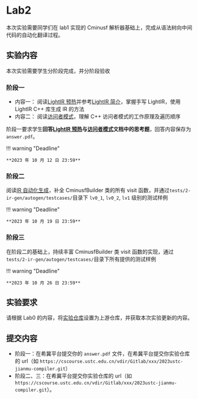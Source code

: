 # Lab2

本次实验需要同学们在 lab1 实现的 Cminusf 解析器基础上，完成从语法树向中间代码的自动化翻译过程。

## 实验内容

本次实验需要学生分阶段完成，并分阶段验收

### 阶段一

- 内容一：
  阅读[LightIR 预热](./warmup.md)并参考[LightIR 简介](../common/LightIR.md)，掌握手写 LightIR，使用 LightIR C++ 库生成 IR 的方法
- 内容二：
  阅读[访问者模式](./visitor_pattern.md)，理解 C++ 访问者模式的工作原理及遍历顺序

阶段一要求学生**回答[LightIR 预热](./warmup.md)与[访问者模式](./visitor_pattern.md)文档中的思考题**，回答内容保存为`answer.pdf`。

!!! warning "Deadline"

    **2023 年 10 月 12 日 23:59**

### 阶段二

阅读[IR 自动化生成](./autogen.md)，补全 CminusfBuilder 类的所有 visit 函数，并通过`tests/2-ir-gen/autogen/testcases/`目录下 `lv0_1`, `lv0_2`, `lv1` 级别的测试样例

!!! warning "Deadline"

    **2023 年 10 月 19 日 23:59**

### 阶段三

在阶段二的基础上，持续丰富 CminusfBuilder 类 visit 函数的实现，通过`tests/2-ir-gen/autogen/testcases/`目录下所有提供的测试样例

!!! warning "Deadline"

    **2023 年 10 月 26 日 23:59**

## 实验要求

请根据 Lab0 的内容，将[实验仓库](https://cscourse.ustc.edu.cn/vdir/Gitlab/compiler_staff/2023ustc-jianmu-compiler)设置为上游仓库，并获取本次实验更新的内容。

## 提交内容

- 阶段一：在希冀平台提交你的 `answer.pdf` 文件，在希冀平台提交你实验仓库的 url（如 `https://cscourse.ustc.edu.cn/vdir/Gitlab/xxx/2023ustc-jianmu-compiler.git`）
- 阶段二、三：在希冀平台提交你实验仓库的 url（如 `https://cscourse.ustc.edu.cn/vdir/Gitlab/xxx/2023ustc-jianmu-compiler.git`）。
